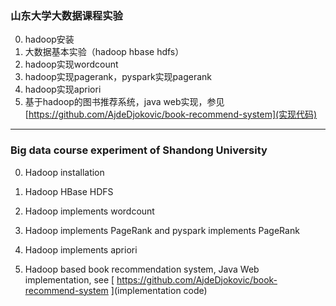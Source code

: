 ###  山东大学大数据课程实验
0. hadoop安装
1. 大数据基本实验（hadoop hbase hdfs）
2. hadoop实现wordcount
3. hadoop实现pagerank，pyspark实现pagerank
4. hadoop实现apriori
5. 基于hadoop的图书推荐系统，java web实现，参见 
	[https://github.com/AjdeDjokovic/book-recommend-system](实现代码)
***
### Big data course experiment of Shandong University

0. Hadoop installation

1. Hadoop HBase HDFS

2. Hadoop implements wordcount

3. Hadoop implements PageRank and pyspark implements PageRank

4. Hadoop implements apriori

5. Hadoop based book recommendation system, Java Web implementation, see
	[ https://github.com/AjdeDjokovic/book-recommend-system ](implementation code)